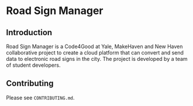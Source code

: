 # Road Sign Manager

## Introduction
Road Sign Manager is a Code4Good at Yale, MakeHaven and New Haven collaborative project to create a cloud platform that can convert and send data to electronic road signs in the city. The project is developed by a team of student developers.

## Contributing
Please see `CONTRIBUTING.md`.
